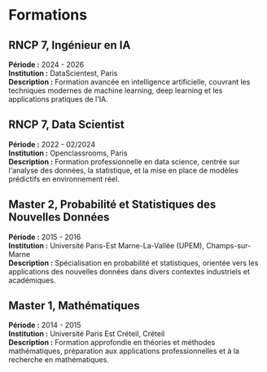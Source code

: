 # Formations

## RNCP 7, Ingénieur en IA
**Période :** 2024 - 2026  
**Institution :** DataScientest, Paris  
**Description :**
Formation avancée en intelligence artificielle, couvrant les techniques modernes de machine learning, deep learning et les applications pratiques de l'IA.

## RNCP 7, Data Scientist
**Période :** 2022 - 02/2024  
**Institution :** Openclassrooms, Paris  
**Description :**
Formation professionnelle en data science, centrée sur l'analyse des données, la statistique, et la mise en place de modèles prédictifs en environnement réel.

## Master 2, Probabilité et Statistiques des Nouvelles Données
**Période :** 2015 - 2016  
**Institution :** Université Paris-Est Marne-La-Vallée (UPEM), Champs-sur-Marne  
**Description :**
Spécialisation en probabilité et statistiques, orientée vers les applications des nouvelles données dans divers contextes industriels et académiques.

## Master 1, Mathématiques
**Période :** 2014 - 2015  
**Institution :** Université Paris Est Créteil, Créteil  
**Description :**
Formation approfondie en théories et méthodes mathématiques, préparation aux applications professionnelles et à la recherche en mathématiques.

